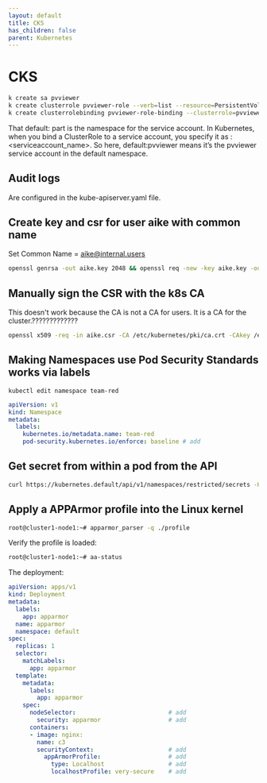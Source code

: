 ```yaml
---
layout: default
title: CKS
has_children: false
parent: Kubernetes
---
```


# CKS

```bash
k create sa pvviewer
k create clusterrole pvviewer-role --verb=list --resource=PersistentVolumes
k create clusterrolebinding pvviewer-role-binding --clusterrole=pvviewer-role --serviceaccount=default:pvviewer
```

That default: part is the namespace for the service account. In Kubernetes, when you bind a ClusterRole to a service account, you specify it as <namespace>:<serviceaccount_name>. So here, default:pvviewer means it’s the pvviewer service account in the default namespace.

## Audit logs

Are configured in the kube-apiserver.yaml file.

## Create key and csr for user aike with common name

Set Common Name = <aike@internal.users>

```bash
openssl genrsa -out aike.key 2048 && openssl req -new -key aike.key -out aike.csr
```

## Manually sign the CSR with the k8s CA

This doesn't work because the CA is not a CA for users. It is a CA for the cluster.?????????????

```bash
openssl x509 -req -in aike.csr -CA /etc/kubernetes/pki/ca.crt -CAkey /etc/kubernetes/pki/ca.key -CAcreateserial -out aike.crt -days 500
```

## Making Namespaces use Pod Security Standards works via labels

`kubectl edit namespace team-red`

```yaml
apiVersion: v1
kind: Namespace
metadata:
  labels:
    kubernetes.io/metadata.name: team-red
    pod-security.kubernetes.io/enforce: baseline # add
```

## Get secret from within a pod from the API

```bash
curl https://kubernetes.default/api/v1/namespaces/restricted/secrets -H "Authorization: Bearer $(cat /run/secrets/kubernetes.io/serviceaccount/token)" -k
```

## Apply a APPArmor profile into the Linux kernel

```bash
root@cluster1-node1:~# apparmor_parser -q ./profile
```

Verify the profile is loaded:

```bash
root@cluster1-node1:~# aa-status
```

The deployment:

```yaml
apiVersion: apps/v1
kind: Deployment
metadata:
  labels:
    app: apparmor
  name: apparmor
  namespace: default
spec:
  replicas: 1
  selector:
    matchLabels:
      app: apparmor
  template:
    metadata:
      labels:
        app: apparmor
    spec:
      nodeSelector:                          # add
        security: apparmor                   # add
      containers:
      - image: nginx:
        name: c3
        securityContext:                     # add
          appArmorProfile:                   # add
            type: Localhost                  # add
            localhostProfile: very-secure    # add
```
